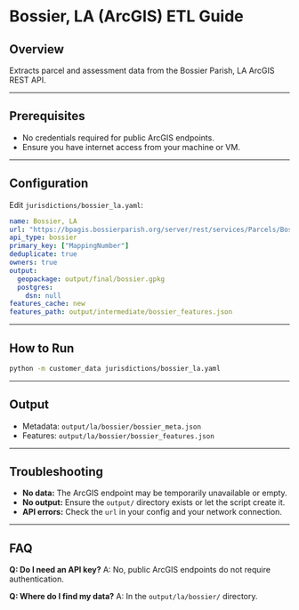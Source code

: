 # Bossier, LA (ArcGIS) ETL Guide

## Overview
Extracts parcel and assessment data from the Bossier Parish, LA ArcGIS REST API.

---

## Prerequisites
- No credentials required for public ArcGIS endpoints.
- Ensure you have internet access from your machine or VM.

---

## Configuration
Edit `jurisdictions/bossier_la.yaml`:
```yaml
name: Bossier, LA
url: "https://bpagis.bossierparish.org/server/rest/services/Parcels/BossierParcels_MarketAssessedLandUseValues_maplex_webmercator/FeatureServer/0"
api_type: bossier
primary_key: ["MappingNumber"]
deduplicate: true
owners: true
output:
  geopackage: output/final/bossier.gpkg
  postgres:
    dsn: null
features_cache: new
features_path: output/intermediate/bossier_features.json
```

---

## How to Run
```sh
python -m customer_data jurisdictions/bossier_la.yaml
```

---

## Output
- Metadata: `output/la/bossier/bossier_meta.json`
- Features: `output/la/bossier/bossier_features.json`

---

## Troubleshooting
- **No data:** The ArcGIS endpoint may be temporarily unavailable or empty.
- **No output:** Ensure the `output/` directory exists or let the script create it.
- **API errors:** Check the `url` in your config and your network connection.

---

## FAQ
**Q: Do I need an API key?**
A: No, public ArcGIS endpoints do not require authentication.

**Q: Where do I find my data?**
A: In the `output/la/bossier/` directory. 